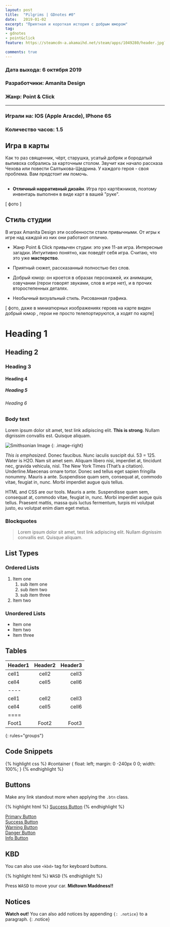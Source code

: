 ```yaml
---
layout: post
title:  "Pilgrims | GDnotes #0"
date:   2019-01-02
excerpt: "Приятная и короткая история с добрым юмором"
tag:
- gdnotes
- point&click 
feature: https://steamcdn-a.akamaihd.net/steam/apps/1049280/header.jpg?t=1573131323

comments: true
---
```


### Дата выхода: 6 октября 2019 
### Разработчики: Amanita Design
### Жанр: Point & Click

----
### Играли на: IOS (Apple Aracde), IPhone 6S 
### Количество часов: 1.5 

			  
## Игра в карты
Как то раз священник, чёрт, старушка, усатый добряк и бородатый выпивоха собрались за карточным столом. Звучит как начало рассказа Чехова или повести Салтыкова-Щедрина.
 У каждого героя - своя проблема. Вам предстоит им помочь.
 
##  

* **Отличный нарративный дизайн**. Игра про картёжников, поэтому инвентарь выполнен в виде карт в вашей "руке". 

[ фото ]


## Стиль студии
В играх Amanita Design эти особенности стали привычными. От игры к игре над каждой из них они работают отлично.
* Жанр Point & Click привычен студии: это уже 11-ая игра. Интересные загадки. Интуитивно понятно, как поведёт себя игра. Считаю, что это уже **мастерство**.

* Приятный сюжет, рассказанный полностью без слов.

* Добрый юмор: он кроется в образах персонажей, их анимации, озвучании (герои говорят звуками, слов в игре нет), и в прочих второстепенных деталях.

* Необычный визуальный стиль. Рисованная графика.

[ фото, даже в миниатюрных изображениях героев на карте виден добрый юмор , герои не просто телепортируются, а ходят по карте]



# Heading 1

## Heading 2

### Heading 3

#### Heading 4

##### Heading 5

###### Heading 6

### Body text

Lorem ipsum dolor sit amet, test link adipiscing elit. **This is strong**. Nullam dignissim convallis est. Quisque aliquam.

![Smithsonian Image](https://mmistakes.github.io/minimal-mistakes/images/3953273590_704e3899d5_m.jpg)
{: .image-right}

*This is emphasized*. Donec faucibus. Nunc iaculis suscipit dui. 53 = 125. Water is H2O. Nam sit amet sem. Aliquam libero nisi, imperdiet at, tincidunt nec, gravida vehicula, nisl. The New York Times (That’s a citation). Underline.Maecenas ornare tortor. Donec sed tellus eget sapien fringilla nonummy. Mauris a ante. Suspendisse quam sem, consequat at, commodo vitae, feugiat in, nunc. Morbi imperdiet augue quis tellus.

HTML and CSS are our tools. Mauris a ante. Suspendisse quam sem, consequat at, commodo vitae, feugiat in, nunc. Morbi imperdiet augue quis tellus. Praesent mattis, massa quis luctus fermentum, turpis mi volutpat justo, eu volutpat enim diam eget metus.

### Blockquotes

> Lorem ipsum dolor sit amet, test link adipiscing elit. Nullam dignissim convallis est. Quisque aliquam.

## List Types

### Ordered Lists

1. Item one
   1. sub item one
   2. sub item two
   3. sub item three
2. Item two

### Unordered Lists

* Item one
* Item two
* Item three

## Tables

| Header1 | Header2 | Header3 |
|:-----|:-------:|--------:|
| cell1   | cell2   | cell3   |
| cell4   | cell5   | cell6   |
|----
| cell1   | cell2   | cell3   |
| cell4   | cell5   | cell6   |
|====
| Foot1   | Foot2   | Foot3
{: rules="groups"}

## Code Snippets

{% highlight css %}
#container {
  float: left;
  margin: 0 -240px 0 0;
  width: 100%;
}
{% endhighlight %}

## Buttons

Make any link standout more when applying the `.btn` class.

{% highlight html %}
<a href="#" class="btn btn-success">Success Button</a>
{% endhighlight %}

<div markdown="0"><a href="#" class="btn">Primary Button</a></div>
<div markdown="0"><a href="#" class="btn btn-success">Success Button</a></div>
<div markdown="0"><a href="#" class="btn btn-warning">Warning Button</a></div>
<div markdown="0"><a href="#" class="btn btn-danger">Danger Button</a></div>
<div markdown="0"><a href="#" class="btn btn-info">Info Button</a></div>

## KBD

You can also use `<kbd>` tag for keyboard buttons.

{% highlight html %}
<kbd>W</kbd><kbd>A</kbd><kbd>S</kbd><kbd>D</kbd>
{% endhighlight %}

Press <kbd>W</kbd><kbd>A</kbd><kbd>S</kbd><kbd>D</kbd> to move your car. **Midtown Maddness!!**

## Notices

**Watch out!** You can also add notices by appending `{: .notice}` to a paragraph.
{: .notice}

